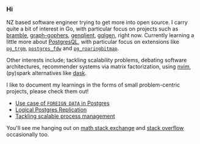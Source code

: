 ### Hi

NZ based software engineer trying to get more into open source. I carry quite a bit of interest in Go, with particular focus on projects such as [bramble](https://github.com/movio/bramble), [graph-gophers](https://github.com/graph-gophers/graphql-go), [genqlient](https://github.com/Khan/genqlient), [gqlgen](https://github.com/99designs/gqlgen), right now. Currently learning a little more about [PostgresQL](https://www.postgresql.org/docs/14/intro-whatis.html), with particular focus on extensions like [`pg_trgm`](https://www.postgresql.org/docs/current/pgtrgm.html), [`postgres_fdw`](https://www.postgresql.org/docs/14/postgres-fdw.html) and [`pg_roaringbitmap`](https://github.com/ChenHuajun/pg_roaringbitmap).

Other interests include; tackling scalability problems, debating software architectures, recommender systems via matrix factorization, using [nvim](https://github.com/neovim/neovim), (py)spark alternatives like [dask](https://github.com/dask/dask).

I like to document my learnings in the forms of small problem-centric projects, please check them out!
- [Use case of `FOREIGN DATA` in Postgres](https://github.com/suessflorian/postgres-query-federation)
- [Logical Postgres Replication](https://github.com/suessflorian/postgres-logical-replication)
- [Tackling scalable process management](https://github.com/suessflorian/scalable-process-manager)

You'll see me hanging out on [math stack exchange](https://math.stackexchange.com/users/427733/florian-suess) and [stack overflow](https://stackoverflow.com/users/5442960/florian-suess) occasionally too.
